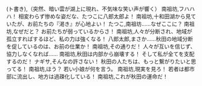 (ト書き),（突然、暗い雲が湖上に現れ、不気味な笑い声が響く）
南祖坊,フハハハ！ 相変わらず惨めな姿だな、たつこに八郎太郎よ！
南祖坊,十和田湖から見ていたが、お前たちの『渇き』が心地よい！
たつこ,南祖坊……なぜここに？
南祖坊,なぜだと？ お前たちが弱っているからさ！
南祖坊,人々が分断され、地域が孤立すればするほど、私の力は強くなる！
八郎太郎,まさか……秋田の地域分断を促しているのは、お前の仕業か！
南祖坊,その通りだ！ 人々が互いを信じず、協力しなくなれば……
南祖坊,秋田は内部から崩壊する！ そして私が全てを支配するのだ！
ナギサ,そんなの許さない！ 秋田の人たちは、もっと繋がりたいと思ってる！
南祖坊,ほう？ 若い小娘が何を言う。
南祖坊,現実を見ろ！ 若者は都市部に流出し、地方は過疎化している！
南祖坊,これが秋田の運命だ！
